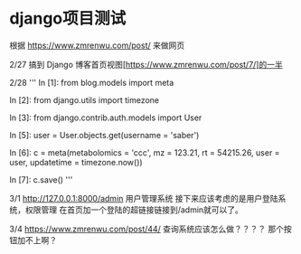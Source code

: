 # django项目测试

根据 https://www.zmrenwu.com/post/ 来做网页

2/27 搞到 Django 博客首页视图[https://www.zmrenwu.com/post/7/]的一半

2/28
'''
In [1]: from blog.models import meta

In [2]: from django.utils import timezone

In [3]: from django.contrib.auth.models import User

In [5]: user =  User.objects.get(username = 'saber')

In [6]: c = meta(metabolomics = 'ccc', mz = 123.21, rt = 54215.26, user = user, updatetime = timezone.now())

In [7]: c.save()
'''

3/1
http://127.0.0.1:8000/admin 用户管理系统
接下来应该考虑的是用户登陆系统，权限管理
在首页加一个登陆的超链接链接到/admin就可以了。  

3/4
https://www.zmrenwu.com/post/44/ 查询系统应该怎么做？？？？
那个按钮加不上啊？